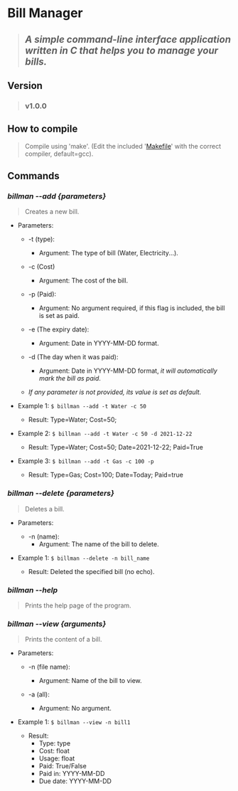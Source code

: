 # **Bill Manager**

> ## *A simple command-line interface application written in C that helps you to manage your bills.*

## **Version**

> ### v1.0.0

## **How to compile**

> Compile using 'make'. (Edit the included '[Makefile](https://github.com/Fraccs/bill-manager/blob/main/Makefile)' with the correct compiler, default=gcc).

## **Commands**

### ***billman --add {parameters}***

> Creates a new bill.

* Parameters:
    * -t (type):
        - Argument: The type of bill (Water, Electricity...).  
    
    * -c (Cost)
        * Argument: The cost of the bill.
    
    * -p (Paid):
        * Argument: No argument required, if this flag is included, the bill is set as paid.
    
    * -e (The expiry date):
        * Argument: Date in YYYY-MM-DD format.

    * -d (The day when it was paid): 
        * Argument: Date in YYYY-MM-DD format, *it will automatically mark the bill as paid*.
    
    * *If any parameter is not provided, its value is set as default.*

* Example 1: ```$ billman --add -t Water -c 50```
    * Result: Type=Water; Cost=50;

* Example 2: ```$ billman --add -t Water -c 50 -d 2021-12-22```
    * Result: Type=Water; Cost=50; Date=2021-12-22; Paid=True

* Example 3: ```$ billman --add -t Gas -c 100 -p```
    * Result: Type=Gas; Cost=100; Date=Today; Paid=true

### ***billman --delete {parameters}***

> Deletes a bill.

* Parameters: 
    * -n (name):
        * Argument: The name of the bill to delete.

* Example 1: ```$ billman --delete -n bill_name```
    * Result: Deleted the specified bill (no echo).

### ***billman --help***

> Prints the help page of the program.

### ***billman --view {arguments}***

> Prints the content of a bill.

* Parameters: 
    * -n (file name):
        * Argument: Name of the bill to view. 
    
    * -a (all):
        * Argument: No argument.

* Example 1: ```$ billman --view -n bill1```
    * Result:  
        * Type: type
        * Cost: float
        * Usage: float
        * Paid: True/False
        * Paid in: YYYY-MM-DD
        * Due date: YYYY-MM-DD
